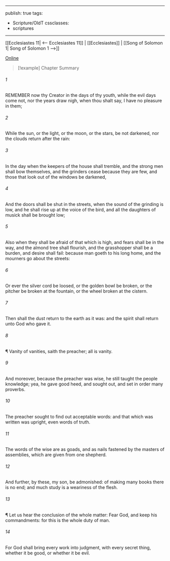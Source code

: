

---
publish: true
tags:
  - Scripture/OldT
cssclasses:
  - scriptures
---
[[Ecclesiastes 11| <-- Ecclesiastes 11]] | [[Ecclesiastes]] | [[Song of Solomon 1| Song of Solomon 1 -->]]

[Online](https://churchofjesuschrist.org/study/scriptures/ot/eccl/12?lang=eng)

>[!example] Chapter Summary
>
###### 1
REMEMBER now thy Creator in the days of thy youth, while the evil days come not, nor the years draw nigh, when thou shalt say, I have no pleasure in them;
###### 2
While the sun, or the light, or the moon, or the stars, be not darkened, nor the clouds return after the rain:
###### 3
In the day when the keepers of the house shall tremble, and the strong men shall bow themselves, and the grinders cease because they are few, and those that look out of the windows be darkened,
###### 4
And the doors shall be shut in the streets, when the sound of the grinding is low, and he shall rise up at the voice of the bird, and all the daughters of musick shall be brought low;
###### 5
Also when they shall be afraid of that which is high, and fears shall be in the way, and the almond tree shall flourish, and the grasshopper shall be a burden, and desire shall fail: because man goeth to his long home, and the mourners go about the streets:
###### 6
Or ever the silver cord be loosed, or the golden bowl be broken, or the pitcher be broken at the fountain, or the wheel broken at the cistern.
###### 7
Then shall the dust return to the earth as it was: and the spirit shall return unto God who gave it.
###### 8
¶ Vanity of vanities, saith the preacher; all is vanity.
###### 9
And moreover, because the preacher was wise, he still taught the people knowledge; yea, he gave good heed, and sought out, and set in order many proverbs.
###### 10
The preacher sought to find out acceptable words: and that which was written was upright, even words of truth.
###### 11
The words of the wise are as goads, and as nails fastened by the masters of assemblies, which are given from one shepherd.
###### 12
And further, by these, my son, be admonished: of making many books there is no end; and much study is a weariness of the flesh.
###### 13
¶ Let us hear the conclusion of the whole matter: Fear God, and keep his commandments: for this is the whole duty of man.
###### 14
For God shall bring every work into judgment, with every secret thing, whether it be good, or whether it be evil.



